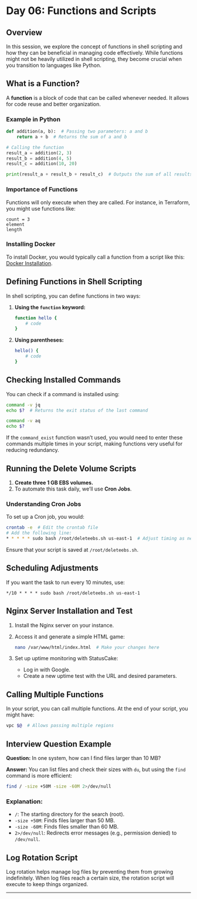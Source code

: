 # Day 06: Functions and Scripts

## Overview

In this session, we explore the concept of functions in shell scripting and how they can be beneficial in managing code effectively. While functions might not be heavily utilized in shell scripting, they become crucial when you transition to languages like Python.

## What is a Function?

A **function** is a block of code that can be called whenever needed. It allows for code reuse and better organization.

### Example in Python

```python
def addition(a, b):  # Passing two parameters: a and b
    return a + b  # Returns the sum of a and b

# Calling the function
result_a = addition(2, 3)
result_b = addition(4, 5)
result_c = addition(10, 20)

print(result_a + result_b + result_c)  # Outputs the sum of all results
```

### Importance of Functions

Functions will only execute when they are called. For instance, in Terraform, you might use functions like:

```hcl
count = 3 
element
length
```

### Installing Docker

To install Docker, you would typically call a function from a script like this: [Docker Installation](https://get.docker.com).

## Defining Functions in Shell Scripting

In shell scripting, you can define functions in two ways:

1. **Using the `function` keyword:**

   ```bash
   function hello {
       # code
   }
   ```

2. **Using parentheses:**

   ```bash
   hello() {
       # code
   }
   ```

## Checking Installed Commands

You can check if a command is installed using:

```bash
command -v jq
echo $?  # Returns the exit status of the last command

command -v aq
echo $?
```

If the `command_exist` function wasn’t used, you would need to enter these commands multiple times in your script, making functions very useful for reducing redundancy.

## Running the Delete Volume Scripts

1. **Create three 1 GB EBS volumes.**
2. To automate this task daily, we’ll use **Cron Jobs**.

### Understanding Cron Jobs

To set up a Cron job, you would:

```bash
crontab -e  # Edit the crontab file
# Add the following line:
* * * * * sudo bash /root/deleteebs.sh us-east-1  # Adjust timing as needed
```

Ensure that your script is saved at `/root/deleteebs.sh`.

## Scheduling Adjustments

If you want the task to run every 10 minutes, use:

```
*/10 * * * * sudo bash /root/deleteebs.sh us-east-1
```

## Nginx Server Installation and Test

1. Install the Nginx server on your instance.
2. Access it and generate a simple HTML game:

   ```bash
   nano /var/www/html/index.html  # Make your changes here
   ```

3. Set up uptime monitoring with StatusCake:

   - Log in with Google.
   - Create a new uptime test with the URL and desired parameters.

## Calling Multiple Functions

In your script, you can call multiple functions. At the end of your script, you might have:

```bash
vpc $@  # Allows passing multiple regions
```

## Interview Question Example

**Question:** In one system, how can I find files larger than 10 MB?

**Answer:** You can list files and check their sizes with `du`, but using the `find` command is more efficient:

```bash
find / -size +50M -size -60M 2>/dev/null
```

### Explanation:

- `/`: The starting directory for the search (root).
- `-size +50M`: Finds files larger than 50 MB.
- `-size -60M`: Finds files smaller than 60 MB.
- `2>/dev/null`: Redirects error messages (e.g., permission denied) to `/dev/null`.

## Log Rotation Script

Log rotation helps manage log files by preventing them from growing indefinitely. When log files reach a certain size, the rotation script will execute to keep things organized.

---
